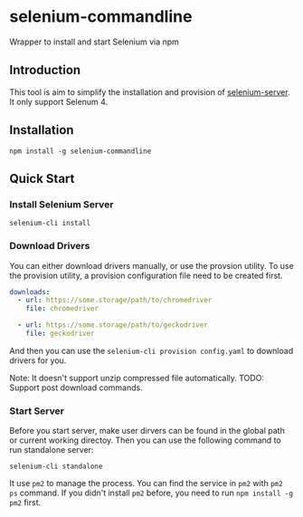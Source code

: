 # selenium-commandline
Wrapper to install and start Selenium via npm

## Introduction
This tool is aim to simplify the installation and provision of [selenium-server](https://www.selenium.dev/downloads/). It only support Selenum 4.

## Installation
`npm install -g selenium-commandline`

## Quick Start

### Install Selenium Server
`selenium-cli install`

### Download Drivers
You can either download drivers manually, or use the provsion utility. To use the provision utility, a provision configuration file need to be created first.

```yaml
downloads:
  - url: https://some.storage/path/to/chromedriver
    file: chromedriver

  - url: https://some.storage/path/to/geckodriver
    file: geckodriver
```

And then you can use the `selenium-cli provision config.yaml` to download drivers for you.

Note: It doesn't support unzip compressed file automatically.
TODO: Support post download commands.

### Start Server
Before you start server, make user dirvers can be found in the global path or current working directoy.
Then you can use the following command to run standalone server:

`selenium-cli standalone`

It use `pm2` to manage the process. You can find the service in `pm2` with `pm2 ps` command.
If you didn't install `pm2` before, you need to run `npm install -g pm2` first.
